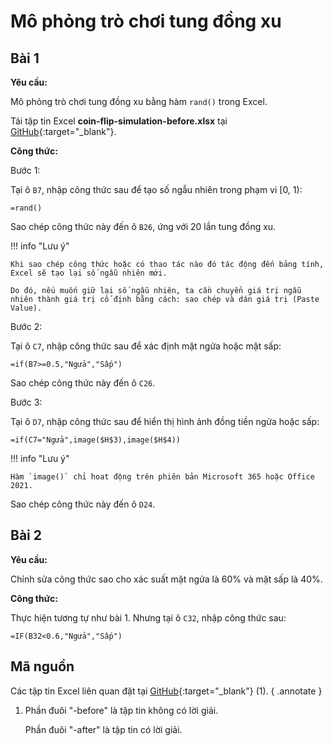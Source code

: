 # Mô phỏng trò chơi tung đồng xu

## Bài 1

**Yêu cầu:**

Mô phỏng trò chơi tung đồng xu bằng hàm `rand()` trong Excel.

Tải tập tin Excel **coin-flip-simulation-before.xlsx** tại [GitHub](https://github.com/vtchitruong/gdpt-2018/tree/main/special-topics/data-handling/random-data){:target="_blank"}.  

**Công thức:**

Bước 1:

Tại ô `B7`, nhập công thức sau để tạo số ngẫu nhiên trong phạm vi [0, 1):

```excel
=rand()
```

Sao chép công thức này đến ô `B26`, ứng với 20 lần tung đồng xu.

!!! info "Lưu ý"

    Khi sao chép công thức hoặc có thao tác nào đó tác động đến bảng tính, Excel sẽ tạo lại số ngẫu nhiên mới.

    Do đó, nếu muốn giữ lại số ngẫu nhiên, ta cần chuyển giá trị ngẫu nhiên thành giá trị cố định bằng cách: sao chép và dán giá trị (Paste Value).

Bước 2:

Tại ô `C7`, nhập công thức sau để xác định mặt ngửa hoặc mặt sấp:

```excel
=if(B7>=0.5,"Ngửa","Sấp")
```

Sao chép công thức này đến ô `C26`.

Bước 3:

Tại ô `D7`, nhập công thức sau để hiển thị hình ảnh đồng tiền ngửa hoặc sấp: 

```excel
=if(C7="Ngửa",image($H$3),image($H$4))
```

!!! info "Lưu ý"

    Hàm `image()` chỉ hoat động trên phiên bản Microsoft 365 hoặc Office 2021.

Sao chép công thức này đến ô `D24`.

## Bài 2

**Yêu cầu:**

Chỉnh sửa công thức sao cho xác suất mặt ngửa là 60% và mặt sấp là 40%.

**Công thức:**

Thực hiện tương tự như bài 1. Nhưng tại ô `C32`, nhập công thức sau:

```excel
=IF(B32<0.6,"Ngửa","Sấp")
```

## Mã nguồn

Các tập tin Excel liên quan đặt tại [GitHub](https://github.com/vtchitruong/gdpt-2018/tree/main/special-topics/data-handling/random-data){:target="_blank"} (1).
{ .annotate }

1.  Phần đuôi "-before" là tập tin không có lời giải.

    Phần đuôi "-after" là tập tin có lời giải.